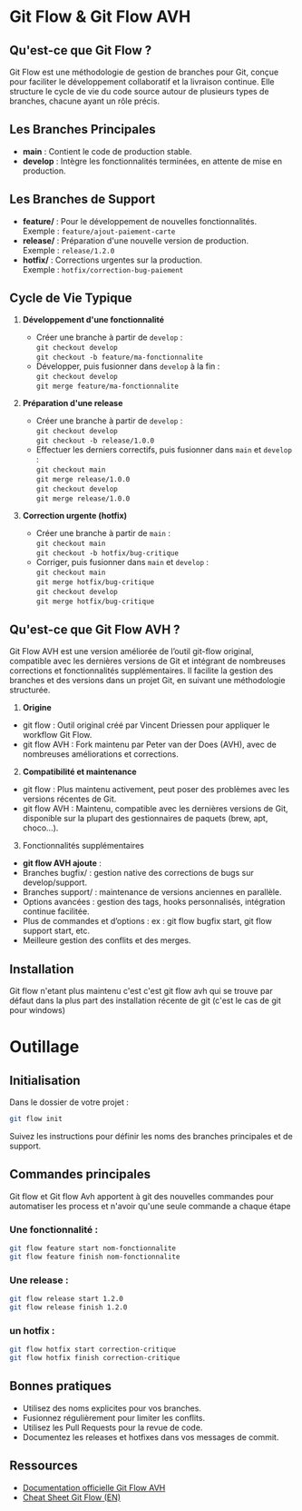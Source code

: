 # Git Flow & Git Flow AVH 

## Qu'est-ce que Git Flow ?

Git Flow est une méthodologie de gestion de branches pour Git, conçue pour faciliter le développement collaboratif et la livraison continue. Elle structure le cycle de vie du code source autour de plusieurs types de branches, chacune ayant un rôle précis.

## Les Branches Principales

- **main** : Contient le code de production stable.
- **develop** : Intègre les fonctionnalités terminées, en attente de mise en production.

## Les Branches de Support

- **feature/** : Pour le développement de nouvelles fonctionnalités.  
  Exemple : `feature/ajout-paiement-carte`
- **release/** : Préparation d'une nouvelle version de production.  
  Exemple : `release/1.2.0`
- **hotfix/** : Corrections urgentes sur la production.  
  Exemple : `hotfix/correction-bug-paiement`

## Cycle de Vie Typique

1. **Développement d'une fonctionnalité**
   - Créer une branche à partir de `develop` :  
     `git checkout develop`  
     `git checkout -b feature/ma-fonctionnalite`
   - Développer, puis fusionner dans `develop` à la fin :  
     `git checkout develop`  
     `git merge feature/ma-fonctionnalite`

2. **Préparation d'une release**
   - Créer une branche à partir de `develop` :  
     `git checkout develop`  
     `git checkout -b release/1.0.0`
   - Effectuer les derniers correctifs, puis fusionner dans `main` et `develop` :  
     `git checkout main`  
     `git merge release/1.0.0`  
     `git checkout develop`  
     `git merge release/1.0.0`

3. **Correction urgente (hotfix)**
   - Créer une branche à partir de `main` :  
     `git checkout main`  
     `git checkout -b hotfix/bug-critique`
   - Corriger, puis fusionner dans `main` et `develop` :  
     `git checkout main`  
     `git merge hotfix/bug-critique`  
     `git checkout develop`  
     `git merge hotfix/bug-critique`


## Qu'est-ce que Git Flow AVH ?

Git Flow AVH est une version améliorée de l’outil git-flow original, compatible avec les dernières versions de Git et intégrant de nombreuses corrections et fonctionnalités supplémentaires. Il facilite la gestion des branches et des versions dans un projet Git, en suivant une méthodologie structurée.

1. **Origine**
-	git flow : Outil original créé par Vincent Driessen pour appliquer le workflow Git Flow.
-	git flow AVH : Fork maintenu par Peter van der Does (AVH), avec de nombreuses améliorations et corrections.
2. **Compatibilité et maintenance**
-	git flow : Plus maintenu activement, peut poser des problèmes avec les versions récentes de Git.
-	git flow AVH : Maintenu, compatible avec les dernières versions de Git, disponible sur la plupart des gestionnaires de paquets (brew, apt, choco…).
3. Fonctionnalités supplémentaires
-	**git flow AVH ajoute** :
-	Branches bugfix/ : gestion native des corrections de bugs sur develop/support.
-	Branches support/ : maintenance de versions anciennes en parallèle.
-	Options avancées : gestion des tags, hooks personnalisés, intégration continue facilitée.
-	Plus de commandes et d’options : ex : git flow bugfix start, git flow support start, etc.
-	Meilleure gestion des conflits et des merges.
  
## Installation

Git flow n'etant plus maintenu c'est c'est git flow avh qui se trouve par défaut dans la plus part des installation récente de git (c'est le cas de git pour windows)

# Outillage
## Initialisation

Dans le dossier de votre projet :
```sh
git flow init
```
Suivez les instructions pour définir les noms des branches principales et de support.

## Commandes principales

Git flow et Git flow Avh apportent à git des nouvelles commandes pour automatiser les process et n'avoir qu'une seule commande a chaque étape
### Une fonctionnalité :

```sh
git flow feature start nom-fonctionnalite
git flow feature finish nom-fonctionnalite
```
### Une release :
```sh
git flow release start 1.2.0
git flow release finish 1.2.0
```
### un hotfix :
```sh
git flow hotfix start correction-critique
git flow hotfix finish correction-critique
```


## Bonnes pratiques

- Utilisez des noms explicites pour vos branches.
- Fusionnez régulièrement pour limiter les conflits.
- Utilisez les Pull Requests pour la revue de code.
- Documentez les releases et hotfixes dans vos messages de commit.

## Ressources

- [Documentation officielle Git Flow AVH](https://github.com/petervanderdoes/gitflow-avh)
- [Cheat Sheet Git Flow (EN)](https://danielkummer.github.io/git-flow-cheatsheet/)
